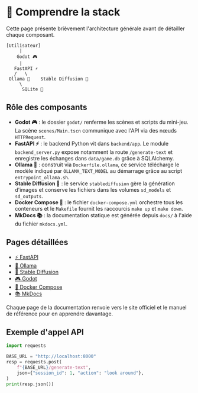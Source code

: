 # 🧩 Comprendre la stack

Cette page présente brièvement l'architecture générale avant de détailler chaque composant.

```text
[Utilisateur]
     |
    Godot 🎮
     |
   FastAPI ⚡
   /   \
 Ollama 🦙    Stable Diffusion 🎨
     \
      SQLite 📂
```

## Rôle des composants
- **Godot 🎮** : le dossier `godot/` renferme les scènes et scripts du mini-jeu. La scène `scenes/Main.tscn` communique avec l'API via des nœuds `HTTPRequest`.
- **FastAPI ⚡** : le backend Python vit dans `backend/app`. Le module `backend_server.py` expose notamment la route `/generate-text` et enregistre les échanges dans `data/game.db` grâce à SQLAlchemy.
- **Ollama 🦙** : construit via `Dockerfile.ollama`, ce service télécharge le modèle indiqué par `OLLAMA_TEXT_MODEL` au démarrage grâce au script `entrypoint_ollama.sh`.
- **Stable Diffusion 🎨** : le service `stablediffusion` gère la génération d'images et conserve les fichiers dans les volumes `sd_models` et `sd_outputs`.
- **Docker Compose 🐳** : le fichier `docker-compose.yml` orchestre tous les conteneurs et le `Makefile` fournit les raccourcis `make up` et `make down`.
- **MkDocs 📚** : la documentation statique est générée depuis `docs/` à l'aide du fichier `mkdocs.yml`.

## Pages détaillées
- [⚡ FastAPI](fastapi.md)
- [🦙 Ollama](ollama.md)
- [🎨 Stable Diffusion](stable-diffusion.md)
- [🎮 Godot](godot.md)
- [🐳 Docker Compose](docker-compose.md)
- [📚 MkDocs](mkdocs.md)

Chaque page de la documentation renvoie vers le site officiel et le manuel de référence pour en apprendre davantage.

## Exemple d'appel API
```python
import requests

BASE_URL = "http://localhost:8000"
resp = requests.post(
    f"{BASE_URL}/generate-text",
    json={"session_id": 1, "action": "look around"},
)
print(resp.json())
```
